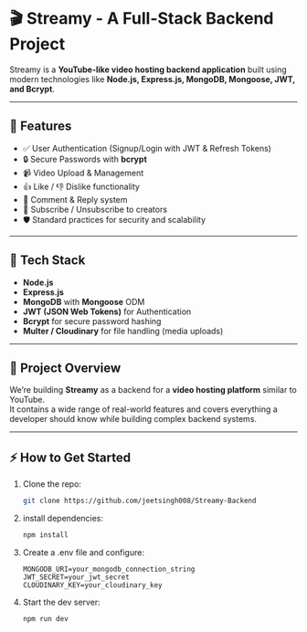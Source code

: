 # 🎬 Streamy - A Full-Stack Backend Project

Streamy is a **YouTube-like video hosting backend application** built using modern technologies like **Node.js, Express.js, MongoDB, Mongoose, JWT, and Bcrypt**.  

---

## 🚀 Features

- ✅ User Authentication (Signup/Login with JWT & Refresh Tokens)
- 🔒 Secure Passwords with **bcrypt**
- 📹 Video Upload & Management
- 👍 Like / 👎 Dislike functionality
- 💬 Comment & Reply system
- 📢 Subscribe / Unsubscribe to creators
- 🛡 Standard practices for security and scalability

---

## 📌 Tech Stack

- **Node.js**
- **Express.js**
- **MongoDB** with **Mongoose** ODM
- **JWT (JSON Web Tokens)** for Authentication
- **Bcrypt** for secure password hashing
- **Multer / Cloudinary** for file handling (media uploads)

---

## 📂 Project Overview

We’re building **Streamy** as a backend for a **video hosting platform** similar to YouTube.  
It contains a wide range of real-world features and covers everything a developer should know while building complex backend systems.

---

## ⚡ How to Get Started

1. Clone the repo:
   ```bash
   git clone https://github.com/jeetsingh008/Streamy-Backend
   ```
2. install dependencies:

   ```bash
   npm install

   ```

3. Create a .env file and configure:
   ```
   MONGODB_URI=your_mongodb_connection_string
   JWT_SECRET=your_jwt_secret
   CLOUDINARY_KEY=your_cloudinary_key
   ```
4. Start the dev server:

   ```bash
   npm run dev

   ```
